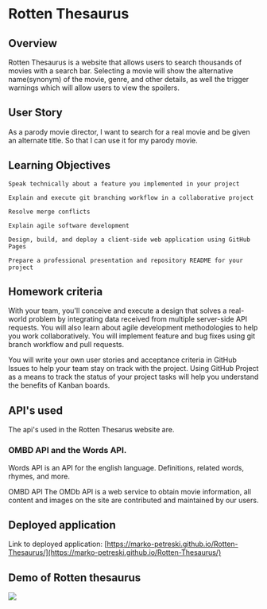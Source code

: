 # Rotten Thesaurus 
## Overview
Rotten Thesaurus is a website that allows users to search thousands of movies with a search bar. Selecting a movie will show the alternative name(synonym) of the movie, genre, and other details, as well the trigger warnings which will allow users to view the spoilers.

## User Story
As a parody movie director,
I want to search for a real movie and be given an alternate title.
So that I can use it for my parody movie.


## Learning Objectives 
```
Speak technically about a feature you implemented in your project

Explain and execute git branching workflow in a collaborative project

Resolve merge conflicts

Explain agile software development

Design, build, and deploy a client-side web application using GitHub Pages

Prepare a professional presentation and repository README for your project
```
## Homework criteria 
With your team, you'll conceive and execute a design that solves a real-world problem by integrating data received from multiple server-side API requests. You will also learn about agile development methodologies to help you work collaboratively. You will implement feature and bug fixes using git branch workflow and pull requests.

You will write your own user stories and acceptance criteria in GitHub Issues to help your team stay on track with the project. Using GitHub Project as a means to track the status of your project tasks will help you understand the benefits of Kanban boards.

## API's used 
The api's used in the Rotten Thesarus website are.

### OMBD API and the Words API.

Words API
is an API for the english language. Definitions, related words, rhymes, and more.

OMBD API
The OMDb API is a web service to obtain movie information, all content and images on the site are contributed and maintained by our users.

## Deployed application

Link to deployed application: [https://marko-petreski.github.io/Rotten-Thesaurus/](https://marko-petreski.github.io/Rotten-Thesaurus/)

## Demo of Rotten thesaurus


<img src="./assets/Rotten Thesaurus gif.gif">
